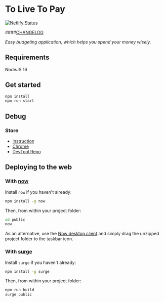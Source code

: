 # To Live To Pay
[![Netlify Status](https://api.netlify.com/api/v1/badges/cf2f861f-acca-4062-bcad-091240de6b4f/deploy-status)](https://app.netlify.com/sites/tolivetopay/deploys)

####[CHANGELOG](CHANGELOG.md)

_Easy budgeting application, which helps you spend your money wisely._


## Requirements
NodeJS 16

## Get started

```bash
npm install
npm run start
```

## Debug

### Store
- [Instruction](https://ngrx.io/guide/store-devtools)
- [Chrome](https://chrome.google.com/webstore/detail/redux-devtools/lmhkpmbekcpmknklioeibfkpmmfibljd)
- [DevTool Repo](https://github.com/zalmoxisus/redux-devtools-extension/)

## Deploying to the web

### With [now](https://zeit.co/now)

Install `now` if you haven't already:

```bash
npm install -g now
```

Then, from within your project folder:

```bash
cd public
now
```

As an alternative, use the [Now desktop client](https://zeit.co/download) and simply drag the unzipped project folder to the taskbar icon.

### With [surge](https://surge.sh/)

Install `surge` if you haven't already:

```bash
npm install -g surge
```

Then, from within your project folder:

```bash
npm run build
surge public
```
